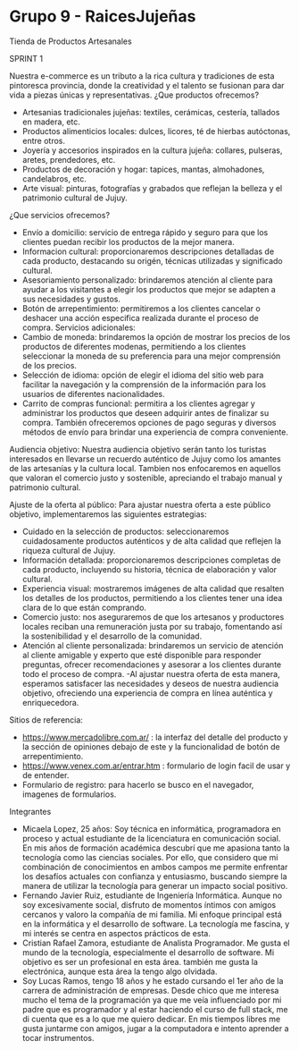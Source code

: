 # Grupo 9 - RaicesJujeñas
Tienda de Productos Artesanales

SPRINT 1

Nuestra e-commerce es un tributo a la rica cultura y tradiciones de esta pintoresca provincia, donde la creatividad y el talento se fusionan para dar vida a piezas únicas y representativas.
¿Que productos ofrecemos?
- Artesanias tradicionales jujeñas: textiles, cerámicas, cestería, tallados en madera, etc.
- Productos alimenticios locales: dulces, licores, té de hierbas autóctonas, entre otros.
- Joyería y accesorios inspirados en la cultura jujeña: collares, pulseras, aretes, prendedores, etc.
- Productos de decoración y hogar: tapices, mantas, almohadones, candelabros, etc.
- Arte visual: pinturas, fotografías y grabados que reflejan la belleza y el patrimonio cultural de Jujuy.

¿Que servicios ofrecemos?
- Envío a domicilio: servicio de entrega rápido y seguro para que los clientes puedan recibir los productos de la mejor manera.
- Informacion cultural: proporcionaremos descripciones detalladas de cada producto, destacando su origén, técnicas utilizadas y significado cultural.
- Asesoriamiento personalizado: brindaremos atención al cliente para ayudar a los visitantes a elegir los productos que mejor se adapten a sus necesidades y gustos.
- Botón de arrepentimiento: permitiremos a los clientes cancelar o deshacer una acción especifica realizada durante el proceso de compra.
Servicios adicionales:
- Cambio de moneda: brindaremos la opción de mostrar los precios de los productos de diferentes modenas, permitiendo a los clientes seleccionar la moneda de su preferencia para una mejor comprensión de los precios.
- Selección de idioma: opción de elegir el idioma del sitio web para facilitar la navegación y la comprensión de la información para los usuarios de diferentes nacionalidades.
- Carrito de compras funcional: permitira a los clientes agregar y administrar los productos que deseen adquirir antes de finalizar su compra. También ofreceremos opciones de pago seguras y diversos métodos de envío para brindar una experiencia de compra conveniente.

Audiencia objetivo:
Nuestra audiencia objetivo serán tanto los turistas interesados en llevarse un recuerdo auténtico de Jujuy como los amantes de las artesanías y la cultura local. Tambien nos enfocaremos en aquellos que valoran el comercio justo y sostenible, apreciando el trabajo manual y patrimonio cultural.

Ajuste de la oferta al público:
Para ajustar nuestra oferta a este público objetivo, implementaremos las siguientes estrategias:

- Cuidado en la selección de productos: seleccionaremos cuidadosamente productos auténticos y de alta calidad que reflejen la riqueza cultural de Jujuy.
- Información detallada: proporcionaremos descripciones completas de cada producto, incluyendo su historia, técnica de elaboración y valor cultural.
- Experiencia visual: mostraremos imágenes de alta calidad que resalten los detalles de los productos, permitiendo a los clientes tener una idea clara de lo que están comprando.
- Comercio justo: nos aseguraremos de que los artesanos y productores locales reciban una remuneración justa por su trabajo, fomentando así la sostenibilidad y el desarrollo de la comunidad.
- Atención al cliente personalizada: brindaremos un servicio de atención al cliente amigable y experto que esté disponible para responder preguntas, ofrecer recomendaciones y asesorar a los clientes durante todo el proceso de compra.
-Al ajustar nuestra oferta de esta manera, esperamos satisfacer las necesidades y deseos de nuestra audiencia objetivo, ofreciendo una experiencia de compra en línea auténtica y enriquecedora.

Sitios de referencia:
- https://www.mercadolibre.com.ar/ : la interfaz del detalle del producto y la sección de opiniones debajo de este y la funcionalidad de botón de arrepentimiento.
- https://www.venex.com.ar/entrar.htm : formulario de login facil de usar y de entender.
- Formulario de registro: para hacerlo se busco en el navegador, imagenes de formularios.

Integrantes
- Micaela Lopez, 25 años: Soy técnica en informática, programadora en proceso y actual estudiante de la licenciatura en comunicación social. En mis años de formación académica descubrí que me apasiona tanto la tecnología como las ciencias sociales. Por ello, que considero que mi combinación de conocimientos en ambos campos me permite enfrentar los desafíos actuales con confianza y entusiasmo, buscando siempre la manera de utilizar la tecnología para generar un impacto social positivo.
- Fernando Javier Ruiz, estudiante de Ingeniería Informática. Aunque no soy excesivamente social, disfruto de momentos íntimos con amigos cercanos y valoro la compañía de mi familia. Mi enfoque principal está en la informática y el desarrollo de software. La tecnología me fascina, y mi interés se centra en aspectos prácticos de esta.
- Cristian Rafael Zamora, estudiante de Analista Programador. Me gusta el mundo de la tecnología, especialmente el desarrollo de software. Mi objetivo es ser un profesional en esta área. también me gusta la electrónica, aunque esta área la tengo algo olvidada.
- Soy Lucas Ramos, tengo 18 años y he estado cursando el 1er año de la carrera de administración de empresas. Desde chico que me interesa mucho el tema de la programación ya que me veía influenciado por mi padre que es programador y al estar haciendo el curso de full stack, me di cuenta que es a lo que me quiero dedicar. En mis tiempos libres me gusta juntarme con amigos, jugar a la computadora e intento aprender a tocar instrumentos.